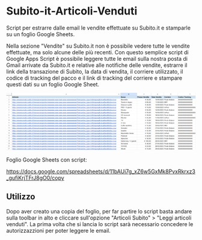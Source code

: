 # Subito-it-Articoli-Venduti
Script per estrarre dalle email le vendite effettuate su Subito.it e stamparle su un foglio Google Sheets.

Nella sezione "Vendite" su Subito.it non è possibile vedere tutte le vendite effettuate, ma solo alcune delle più recenti.
Con questo semplice script di Google Apps Script è possibile leggere tutte le email sulla nostra posta di Gmail arrivate da Subito.it e relative alle notifiche delle vendite, estrarre il link della transazione di Subito, la data di vendita, il corriere utilizzato, il codice di tracking del pacco e il link di tracking del corriere e stampare questi dati su un foglio Google Sheet.


![ScreenShot](esempio-foglio.png)


Foglio Google Sheets con script: 

https://docs.google.com/spreadsheets/d/11bAUi7g_xZ6w5GxMk8PvxRkrxz3_gufiKrjTFrJ8gO0/copy


## Utilizzo

Dopo aver creato una copia del foglio, per far partire lo script basta andare sulla toolbar in alto e cliccare sull'opzione "Articoli Subito" > "Leggi articoli venduti". 
La prima volta che si lancia lo script sarà necessario concedere le autorizzazzioni per poter leggere le email.
